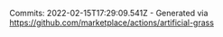 Commits: 2022-02-15T17:29:09.541Z - Generated via https://github.com/marketplace/actions/artificial-grass
<br>
